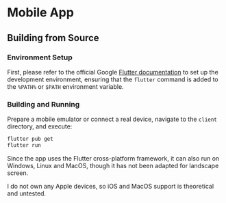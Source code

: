 # Mobile App

## Building from Source

### Environment Setup

First, please refer to the official Google [Flutter documentation](https://docs.flutter.dev/get-started) to set up the development environment, ensuring that the `flutter` command is added to the `%PATH%` or `$PATH` environment variable.

### Building and Running

Prepare a mobile emulator or connect a real device, navigate to the `client` directory, and execute:

```bash
flutter pub get
flutter run
```

Since the app uses the Flutter cross-platform framework, it can also run on Windows, Linux and MacOS, though it has not been adapted for landscape screen.

I do not own any Apple devices, so iOS and MacOS support is theoretical and untested.